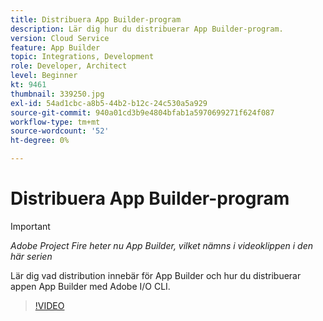 ```yaml
---
title: Distribuera App Builder-program
description: Lär dig hur du distribuerar App Builder-program.
version: Cloud Service
feature: App Builder
topic: Integrations, Development
role: Developer, Architect
level: Beginner
kt: 9461
thumbnail: 339250.jpg
exl-id: 54ad1cbc-a8b5-44b2-b12c-24c530a5a929
source-git-commit: 940a01cd3b9e4804bfab1a5970699271f624f087
workflow-type: tm+mt
source-wordcount: '52'
ht-degree: 0%

---
```


# Distribuera App Builder-program

>[!IMPORTANT]
>
> _Adobe Project Fire heter nu App Builder, vilket nämns i videoklippen i den här serien_

Lär dig vad distribution innebär för App Builder och hur du distribuerar appen App Builder med Adobe I/O CLI.

>[!VIDEO](https://video.tv.adobe.com/v/339250/?quality=12&learn=on)
